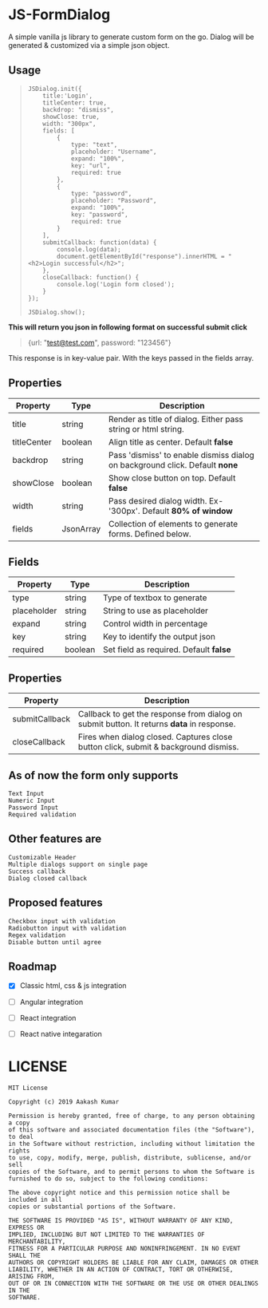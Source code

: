 # JS-FormDialog
A simple vanilla js library to generate custom form on the go. Dialog will be generated & customized via a simple json object. 


## Usage
>     JSDialog.init({
>         title:'Login',
>         titleCenter: true,
>         backdrop: "dismiss",
>         showClose: true,
>         width: "300px",
>         fields: [
>             {
>                 type: "text",
>                 placeholder: "Username",
>                 expand: "100%",
>                 key: "url",
>                 required: true
>             },
>             {
>                 type: "password",
>                 placeholder: "Password",
>                 expand: "100%",
>                 key: "password",
>                 required: true
>             }
>         ],
>         submitCallback: function(data) {
>             console.log(data);
>             document.getElementById("response").innerHTML = "<h2>Login successful</h2>";
>         },
>         closeCallback: function() {
>             console.log('Login form closed');
>         }
>     });
> 
>     JSDialog.show();


**This will return you json in following format on successful submit click**
> {url: "test@test.com", password: "123456"}

This response is in key-value pair. With the keys passed in the fields array.



## Properties
Property | Type | Description
---------|------|------------
title | string | Render as title of dialog. Either pass string or html string.
titleCenter | boolean | Align title as center. Default **false**
backdrop | string | Pass 'dismiss' to enable dismiss dialog on background click. Default **none**
showClose | boolean | Show close button on top. Default **false**
width | string | Pass desired dialog width. Ex- '300px'. Default **80% of window**
fields | JsonArray | Collection of elements to generate forms. Defined below.


## Fields
Property | Type | Description
---------|------|------------
type | string | Type of textbox to generate
placeholder | string | String to use as placeholder
expand | string | Control width in percentage
key | string | Key to identify the output json
required | boolean | Set field as required. Default **false**


## Properties
Property | Description
---------|-------------
submitCallback | Callback to get the response from dialog on submit button. It returns **data** in response.
closeCallback | Fires when dialog closed. Captures close button click, submit & background dismiss.

## As of now the form only supports
```
Text Input
Numeric Input
Password Input
Required validation
```

## Other features are
```
Customizable Header
Multiple dialogs support on single page
Success callback
Dialog closed callback
```

## Proposed features
```
Checkbox input with validation
Radiobutton input with validation
Regex validation
Disable button until agree
```

## Roadmap
- [x] Classic html, css & js integration
- [ ] Angular integration
- [ ] React integration
- [ ] React native integaration


# LICENSE
```
MIT License

Copyright (c) 2019 Aakash Kumar

Permission is hereby granted, free of charge, to any person obtaining a copy
of this software and associated documentation files (the "Software"), to deal
in the Software without restriction, including without limitation the rights
to use, copy, modify, merge, publish, distribute, sublicense, and/or sell
copies of the Software, and to permit persons to whom the Software is
furnished to do so, subject to the following conditions:

The above copyright notice and this permission notice shall be included in all
copies or substantial portions of the Software.

THE SOFTWARE IS PROVIDED "AS IS", WITHOUT WARRANTY OF ANY KIND, EXPRESS OR
IMPLIED, INCLUDING BUT NOT LIMITED TO THE WARRANTIES OF MERCHANTABILITY,
FITNESS FOR A PARTICULAR PURPOSE AND NONINFRINGEMENT. IN NO EVENT SHALL THE
AUTHORS OR COPYRIGHT HOLDERS BE LIABLE FOR ANY CLAIM, DAMAGES OR OTHER
LIABILITY, WHETHER IN AN ACTION OF CONTRACT, TORT OR OTHERWISE, ARISING FROM,
OUT OF OR IN CONNECTION WITH THE SOFTWARE OR THE USE OR OTHER DEALINGS IN THE
SOFTWARE.
```